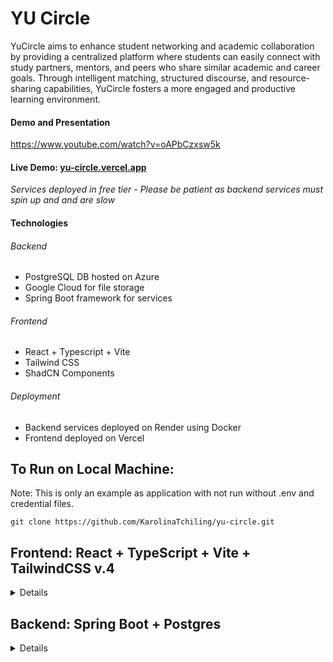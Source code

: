 # YU Circle 

YuCircle aims to enhance student networking and academic collaboration by providing a centralized platform where students can easily connect with study partners, mentors, and peers who share similar academic and career goals. Through intelligent matching, structured discourse, and resource-sharing capabilities, YuCircle fosters a more engaged and productive learning environment.

#### Demo and Presentation 
https://www.youtube.com/watch?v=oAPbCzxsw5k

#### Live Demo: [yu-circle.vercel.app](https://yu-circle.vercel.app/) 
_Services deployed in free tier - Please be patient as backend services must spin up and and are slow_

#### Technologies
###### Backend
- PostgreSQL DB hosted on Azure 
- Google Cloud for file storage
- Spring Boot framework for services
###### Frontend
- React + Typescript + Vite
- Tailwind CSS
- ShadCN Components
###### Deployment
- Backend services deployed on Render using Docker 
- Frontend deployed on Vercel 

## To Run on Local Machine:

Note: This is only an example as application with not run without .env and credential files. 

```
git clone https://github.com/KarolinaTchiling/yu-circle.git
```

## Frontend: React + TypeScript + Vite + TailwindCSS v.4

<details>

1. Install [bun](https://bun.sh/)

2. Install dependencies

```
cd frontend

bun install
```

3. Run Frontend

```
bun run dev
```


</details>

## Backend: Spring Boot + Postgres

<details>

Assuming you are using eclipse, follow these steps:

1. Open eclipse, and go to the top menu to select Help > Eclipse Marketplace.

2. Search for 'Spring Boot'.

3. Install Spring Tools 4.28.

4. Restart eclipse and import the project into your workspace.

5. Back in eclipse, right click on the project folder and select Run As > Spring Boot App.

## MessageService

<details>
Runs the same way as the other services.
Each message contains:
```
sender: String
receiver: String
content: String
timestamp: LocalDateTime
```

### Send a Message (You don't need to include a timestamp for sending a message, it's automatically added):

```
  curl -X POST http://localhost:8080/messages/send \
  -H "Content-Type: application/json" \
  -d '{
        "sender": "bob",
        "receiver": "jdoe",
        "content": "Sup"
      }'
```

### Get a conversation by two usernames:

```
curl -X GET "http://localhost:8080/messages/get?user1=jdoe&user2=bob";
```

Here you can see that in the parameters for the two usernames are located in the link itself as "user1=" and "user2=".
The messages are returned in order from most recent to oldest.

### Delete a message:

```
curl -X DELETE "http://localhost:8080/messages/delete/1";
```

Here the "id" of the message is in the url as "1": ".../delete/1".

### Get all messages sent by a user:

```
curl -X GET "http://localhost:8080/messages/sent?sender=jdoe"
```

Here the "sender" parameter is in the url as "?sender=", in this example the sender is jdoe.

### Get all messages received by a user:

```
curl -X GET "http://localhost:8080/messages/received?receiver=jdoe"
```

Here the "receiver" parameter is in the url as "?receiver=", in this example the receiver is jdoe.

</details>

## MarketplaceService

<details>
Runs the same way as the other services.

Each product contains:

```
productId: Long
productName: Long
username: String
description: String
price: double
downloadUrl: String
program: String
contentType: String
```

### File Upload:

Here you want to replace PATH_TO_FILE with the path to the file.
You will get a URL returned.

```
  curl -X POST "http://localhost:8080/marketplace/upload" \
     -H "Content-Type: multipart/form-data" \
     -F "file=@PATH_TO_FILE"
```

### Get all products:

```
curl -X GET http://localhost:8080/marketplace/products
```

### Get product by id:

(id is in the url as {id})

```
curl -X GET http://localhost:8080/marketplace/products/{id}
```

### Search by tags:

There are three fields, program, contentType, and priceType. They are passed in the url as parameters,
any combination of the three works (you do not need to include all if you dont need it). priceType can be either "free" or "paid".

```
curl -X GET http://localhost:8080/marketplace/search?program=Science&priceType=paid
```

```
curl -X GET http://localhost:8080/marketplace/search?priceType=paid
```

```
curl -X GET http://localhost:8080/marketplace/search?program=Science&contentType=Videos
```

```
curl -X GET http://localhost:8080/marketplace/search?program=Science&contentType=Videos&priceType=free
```

### Add a product:

```
curl -X POST http://localhost:8080/marketplace/products \
  -H "Content-Type: application/json" \
  -d '{
    "productName": " Test",
    "username": "bob",
    "description": "test",
    "price": 19.99,
    "downloadUrl": "http://google.com/",
    "program": "Science",
    "contentType": "Tutoring"
  }'
```

### Delete a product by id:

(id is in the url as {id})

```
curl -X DELETE http://localhost:8080/marketplace/products/{id}
```

### Update Tags:

Here the parameters are in the url, in the examples "program=Health", and "contentType=Videos" is where you fill in the tags to update.
Note that you can do any combination of the two, so you don't have to update both everytime.
We don't need to update the priceType because we check "free" or "paid" by what the price of the produce is ($0.00=free).

```
curl -X PUT "http://localhost:8080/marketplace/updatetags/1?program=Health"
```

```
curl -X PUT "http://localhost:8080/marketplace/updatetags/1?contentType=Videos"
```

```
curl -X PUT "http://localhost:8080/marketplace/updatetags/1?program=Health&contentType=Videos"
```

### Update a product:

```
curl -X PUT http://localhost:8080/marketplace/update/{id} \
  -H "Content-Type: application/json" \
  -d '{
    "productName": " Test",
    "username": "bob",
    "description": "test",
    "price": 19.99,
    "downloadUrl": "http://google.com/",
    "program": "Science",
    "contentType": "Tutoring"
  }'
```

## Ratings:

### Add a rating:

Rating is an int.

```
curl -X POST http://localhost:8080/marketplace/rating/add \
     -H "Content-Type: application/json" \
     -d '{
          "productId": 3,
          "rating": 1,
          "username": "jdoe"
     }'
```

### Get the average rating of a product:

Here you put the productId in the url, in this example it goes inside {id}.

```
http://localhost:8080/marketplace/rating/{id}
```

### Get all ratings made by a user:

Here you put the username in the url, in this example it goes inside {username}.

```
http://localhost:8080/marketplace/rating/user/{username}
```

</details>

## ProfileService:

<details>

Get all users:

```
curl -X GET "http://localhost:8080/profiles"
```

Get a user (the username is in the url, in this example it is "test"):

```
curl -X GET "http://localhost:8080/profiles/bio/jdoe"
```

Get a user bio (the username is in the url, in this example it is "test"):

```
curl -X GET "http://localhost:8080/profiles/bio/jdoe"
```

Adding a user:

```
curl -X POST "http://localhost:8080/profiles" \
     -H "Content-Type: application/json" \
     -d '{
            "username": "test",
            "password": "dog",
            "york_id": "123444231",
            "firstname": "Test",
            "lastname": "Test",
            "email": "test@gmail.com",
            "phone_number": 1234567890,
            "bio": "Test"
         }'
```

Update a user (the username is in the url, in this example it is "test"):

```
curl -X PUT "http://localhost:8080/profiles/test" \
     -H "Content-Type: application/json" \
     -d '{
            "yorkId": "123444231",
            "firstname": "Test",
            "lastname": "Test",
            "email": "test@gmail.com",
            "phoneNumber": "1234567890"
         }'
```

Change a password (the username is in the url, in this example it is "test"):

```
curl -X PUT "http://localhost:8080/profiles/changepass/test" \
     -H "Content-Type: application/json" \
     -d '{
            "password": "dog"
         }'
```

Update a bio (the username is in the url, in this example it is "test"):

```
curl -X PUT "http://localhost:8080/profiles/bio/test" \
     -H "Content-Type: application/json" \
     -d '{
            "bio": "new bio."
         }'
```

Upload profile picture(returns url of pfp):
This return a url.
```
curl -X POST "http://localhost:8080/profiles/upload" \
   -H "Content-Type: multipart/form-data" \
   -F "file=@/Users/nick/Downloads/README.md"
```

Update profile picture url:
The username of the user is in the url, here it is jdoe.
```
curl -X PUT http://localhost:8080/profiles/pfp/jdoe\
     -H "Content-Type: application/json" \
     -d '{
           "profilePictureUrl": "https://drive.google.com/file/d/1Sc74X5-WY9wNelPdujm8-k82UJgkkGMH/view"
         }'
```

Delete a user (the username is in the url, in this example it is "test"):

```
curl -X DELETE "http://localhost:8080/profiles/test"
```

Authentication:

```
curl -X POST http://localhost:8080/profiles/login \
     -H "Content-Type: application/json" \
     -d '{"username": "bob", "password": "password"}'
```

</details>

## DiscourseService:

<details>
To run, follow the same steps as outlined in the ProfileService.

### Posts:

##### Get all posts:

```
curl -X GET http://localhost:8080/posts
```

##### Get one post:

```
// The postId is in the URL (in this example it is '/1').
curl -X GET http://localhost:8080/posts/1
```

##### Add a post:

```
curl -X POST http://localhost:8080/posts \
     -H "Content-Type: application/json" \
     -d '{
           "content": "CS is so fun",
           "username": "bob",
           "title": "wow"
         }'
```

##### Delete a post:

```
curl -X DELETE http://localhost:8080/posts \
```

##### Update a post:

```
// The postId is in the URL (in this example it is the '/1').
curl -X PUT http://localhost:8080/posts/1 \
     -H "Content-Type: application/json" \
     -d '{
           "content": "updated text.",
           "title": "New Title"
         }'
```

### Comments:

##### Get all comments:

```
curl -X GET http://localhost:8080/comments
```

##### Get one comment:

```
// The commentId is in the URL (in this example it is '/1').
curl -X GET http://localhost:8080/comments/1
```

##### Get comments by post:

```
// The postId is in the URL (in this example it is '/1').
curl -X GET http://localhost:8081/comments/posts/41

```

##### Add a comment (top level comment):

```
curl -X POST http://localhost:8080/comments\
     -H "Content-Type: application/json" \
     -d '{
           "content": "CS is so fun",
           "username": "bob",
           "postId": 1
         }'
```

##### Add a comment reply (when comment is not a top level comment, in this case the parent commentId is 3):

```
// Make sure to include the parentId, so that this replies to
// a comment, and not a post.
curl -X POST http://localhost:8080/comments\
     -H "Content-Type: application/json" \
     -d '{
           "content": "CS is so fun",
           "username": "bob",
           "postId": 1,
           "parentId": 3
         }'
```

##### Delete a comment:

```
// The commentId is in the URL (in this example it is the '/1').
curl -X DELETE http://localhost:8080/comments/delete/1 \
```

##### Update a comment:

```
// The commentId is in the URL (in this example it is the '/1').
curl -X PUT http://localhost:8080/comments/update/1 \
     -H "Content-Type: application/json" \
     -d '{
           "content": "updated text.",
         }'
```

## Likes:

There are different endpoints for comment likes and post likes.

### Like a post:

```
curl -X POST http://localhost:8081/posts/like \
     -H "Content-Type: application/json" \
     -d '{
           "username": "bob",
           "postId": 5
         }'
```

### Unlike a post:

```
curl -X DELETE http://localhost:8081/posts/unlike \
     -H "Content-Type: application/json" \
     -d '{
           "username": "bob",
           "postId": 5
         }'
```

### Get all posts liked by a user, using username:

You put the username at the end of the url, here in the example the username = bob.

```
curl -X GET http://localhost:8081/posts/like/username/bob
```

### Get all likes for a post, using the postId:

You put the postId at the end of the url, here in the example the postId = 3.

```
curl -X GET http://localhost:8081/posts/like/postid/3
```

### Like a comment:

```
curl -X POST http://localhost:8081/comments/like \
     -H "Content-Type: application/json" \
     -d '{
           "username": "bob",
           "commentId": 5
         }'
```

### Unlike a comment:

```
curl -X DELETE http://localhost:8081/comments/unlike \
     -H "Content-Type: application/json" \
     -d '{
           "username": "bob",
           "commentId": 5
         }'
```

### Get all comments liked by a user, using their username:

You put the username at the end of the url, here in the example the username = bob.

```
curl -X GET http://localhost:8081/comments/like/username/bob
```

### Get all likes for a comment, using the commentId:

You put the commentId at the end of the url, here in the example the commentId = 3.

```
curl -X GET http://localhost:8081/comments/like/commentid/3
```

</details>
</details>
